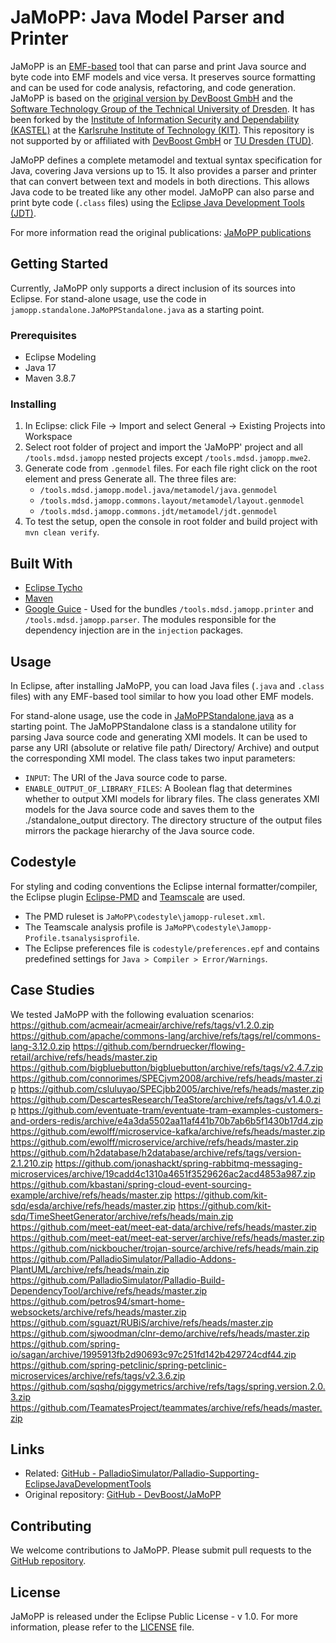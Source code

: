 # JaMoPP: Java Model Parser and Printer
JaMoPP is an [EMF-based](https://www.eclipse.org/modeling/emf/) tool that can parse and print Java source and byte code into EMF models and vice versa. It preserves source formatting and can be used for code analysis, refactoring, and code generation. JaMoPP is based on the [original version by DevBoost GmbH](https://github.com/DevBoost/JaMoPP) and the [Software Technology Group of the Technical University of Dresden](https://tu-dresden.de/ing/informatik/smt/st). It has been forked by the [Institute of Information Security and Dependability (KASTEL)](https://www.kastel.kit.edu/) at the [Karlsruhe Institute of Technology (KIT)](https://www.kit.edu/). This repository is not supported by or affiliated with [DevBoost GmbH](https://devboost.com/) or [TU Dresden (TUD)](https://tu-dresden.de/).
 
JaMoPP defines a complete metamodel and textual syntax specification for Java, covering Java versions up to 15. It also provides a parser and printer that can convert between text and models in both directions. This allows Java code to be treated like any other model. JaMoPP can also parse and print byte code (`.class` files) using the [Eclipse Java Development Tools (JDT)](https://eclipse.dev/jdt/).

For more information read the original publications: [JaMoPP publications](https://github.com/DevBoost/JaMoPP/tree/master/Doc/org.emftext.language.java.doc/publications)

## Getting Started
Currently, JaMoPP only supports a direct inclusion of its sources into Eclipse. For stand-alone usage, use the code in `jamopp.standalone.JaMoPPStandalone.java`  as a starting point.

### Prerequisites
- Eclipse Modeling
- Java 17
- Maven 3.8.7

### Installing
1. In Eclipse: click File -> Import and select General -> Existing Projects into Workspace
2. Select root folder of project and import the 'JaMoPP' project and all `/tools.mdsd.jamopp` nested projects except `/tools.mdsd.jamopp.mwe2`.
3. Generate code from `.genmodel` files. For each file right click on the root element and press Generate all. The three files are:
   - `/tools.mdsd.jamopp.model.java/metamodel/java.genmodel`   
   - `/tools.mdsd.jamopp.commons.layout/metamodel/layout.genmodel`
   - `/tools.mdsd.jamopp.commons.jdt/metamodel/jdt.genmodel`
4. To test the setup, open the console in root folder and build project with `mvn clean verify`.

## Built With
- [Eclipse Tycho](https://projects.eclipse.org/projects/technology.tycho)
- [Maven](https://maven.apache.org/)
- [Google Guice](https://github.com/google/guice) - Used for the bundles `/tools.mdsd.jamopp.printer` and `/tools.mdsd.jamopp.parser`. The modules responsible for the dependency injection are in the `injection` packages.

## Usage
In Eclipse, after installing JaMoPP, you can load Java files (`.java` and `.class` files) with any EMF-based tool similar to how you load other EMF models.
 
For stand-alone usage, use the code in [JaMoPPStandalone.java](https://github.com/MDSD-Tools/JaMoPP/blob/main/bundles/jamopp.standalone/src/jamopp/standalone/JaMoPPStandalone.java) as a starting point. The JaMoPPStandalone class is a standalone utility for parsing Java source code and generating XMI models. It can be used to parse any URI (absolute or relative file path/ Directory/ Archive) and output the corresponding XMI model. The class takes two input parameters:
- `INPUT`: The URI of the Java source code to parse.
- `ENABLE_OUTPUT_OF_LIBRARY_FILES`: A Boolean flag that determines whether to output XMI models for library files.
The class generates XMI models for the Java source code and saves them to the ./standalone_output directory. The directory structure of the output files mirrors the package hierarchy of the Java source code.

## Codestyle
For styling and coding conventions the Eclipse internal formatter/compiler, the Eclipse plugin [Eclipse-PMD](https://github.com/eclipse-pmd) and [Teamscale](https://teamscale.com) are used.
- The PMD ruleset is `JaMoPP\codestyle\jamopp-ruleset.xml`.
- The Teamscale analysis profile is `JaMoPP\codestyle\Jamopp-Profile.tsanalysisprofile`.
- The Eclipse preferences file is `codestyle/preferences.epf` and contains predefined settings for `Java > Compiler > Error/Warnings`.

## Case Studies
We tested JaMoPP with the following evaluation scenarios:
https://github.com/acmeair/acmeair/archive/refs/tags/v1.2.0.zip
https://github.com/apache/commons-lang/archive/refs/tags/rel/commons-lang-3.12.0.zip
https://github.com/berndruecker/flowing-retail/archive/refs/heads/master.zip
https://github.com/bigbluebutton/bigbluebutton/archive/refs/tags/v2.4.7.zip
https://github.com/connorimes/SPECjvm2008/archive/refs/heads/master.zip
https://github.com/csluluyao/SPECjbb2005/archive/refs/heads/master.zip
https://github.com/DescartesResearch/TeaStore/archive/refs/tags/v1.4.0.zip
https://github.com/eventuate-tram/eventuate-tram-examples-customers-and-orders-redis/archive/e4a3da5502aa11af441b70b7ab6b5f1430b17d4.zip
https://github.com/ewolff/microservice-kafka/archive/refs/heads/master.zip
https://github.com/ewolff/microservice/archive/refs/heads/master.zip
https://github.com/h2database/h2database/archive/refs/tags/version-2.1.210.zip
https://github.com/jonashackt/spring-rabbitmq-messaging-microservices/archive/19cadd4c1310a4651f3529626ac2acd4853a987.zip
https://github.com/kbastani/spring-cloud-event-sourcing-example/archive/refs/heads/master.zip
https://github.com/kit-sdq/esda/archive/refs/heads/master.zip
https://github.com/kit-sdq/TimeSheetGenerator/archive/refs/heads/main.zip
https://github.com/meet-eat/meet-eat-data/archive/refs/heads/master.zip
https://github.com/meet-eat/meet-eat-server/archive/refs/heads/master.zip
https://github.com/nickboucher/trojan-source/archive/refs/heads/main.zip
https://github.com/PalladioSimulator/Palladio-Addons-PlantUML/archive/refs/heads/main.zip
https://github.com/PalladioSimulator/Palladio-Build-DependencyTool/archive/refs/heads/master.zip
https://github.com/petros94/smart-home-websockets/archive/refs/heads/master.zip
https://github.com/sguazt/RUBiS/archive/refs/heads/master.zip
https://github.com/sjwoodman/clnr-demo/archive/refs/heads/master.zip
https://github.com/spring-io/sagan/archive/1995913fb2d90693c97c251fd142b429724cdf44.zip
https://github.com/spring-petclinic/spring-petclinic-microservices/archive/refs/tags/v2.3.6.zip
https://github.com/sqshq/piggymetrics/archive/refs/tags/spring.version.2.0.3.zip
https://github.com/TeamatesProject/teammates/archive/refs/heads/master.zip

## Links
- Related: [GitHub - PalladioSimulator/Palladio-Supporting-EclipseJavaDevelopmentTools](https://github.com/PalladioSimulator/Palladio-Supporting-EclipseJavaDevelopmentTools)
- Original repository: [GitHub - DevBoost/JaMoPP](https://github.com/DevBoost/JaMoPP)

## Contributing
We welcome contributions to JaMoPP. Please submit pull requests to the [GitHub repository](https://github.com/MDSD-Tools/JaMoPP).

## License
JaMoPP is released under the Eclipse Public License - v 1.0. For more information, please refer to the [LICENSE](https://github.com/MDSD-Tools/JaMoPP/blob/main/LICENSE) file.
